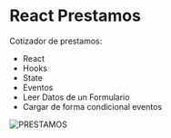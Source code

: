 # React Prestamos

Cotizador de prestamos:

* React
* Hooks
* State
* Eventos
* Leer Datos de un Formulario
* Cargar de forma condicional eventos


![PRESTAMOS](https://user-images.githubusercontent.com/84733911/180310599-751ee442-77cb-4eeb-8d94-481293d281c9.png)
